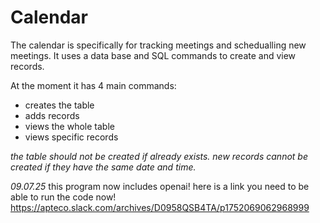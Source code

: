 # Calendar

The calendar is specifically for tracking meetings and schedualling new meetings. It uses a data base and SQL commands to create and view records.

At the moment it has 4 main commands:

* creates the table
* adds records
* views the whole table
* views specific records

_the table should not be created if already exists._
_new records cannot be created if they have the same date and time._

_09.07.25_ this program now includes openai!
here is a link you need to be able to run the code now!
https://apteco.slack.com/archives/D0958QSB4TA/p1752069062968999
